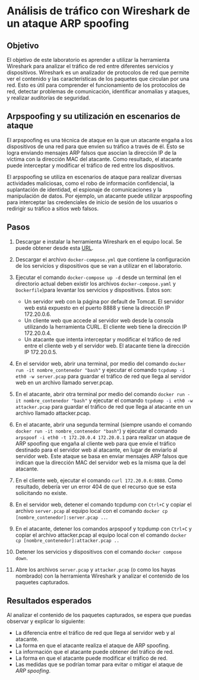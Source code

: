 # Análisis de tráfico con Wireshark de un ataque ARP spoofing

## Objetivo
El objetivo de este laboratorio es aprender a utilizar la herramienta Wireshark para analizar el tráfico de red entre diferentes servicios y dispositivos. Wireshark es un analizador de protocolos de red que permite ver el contenido y las características de los paquetes que circulan por una red. Esto es útil para comprender el funcionamiento de los protocolos de red, detectar problemas de comunicación, identificar anomalías y ataques, y realizar auditorías de seguridad.

## Arpspoofing y su utilización en escenarios de ataque

El arpspoofing es una técnica de ataque en la que un atacante engaña a los dispositivos de una red para que envíen su tráfico a través de él. Esto se logra enviando mensajes ARP falsos que asocian la dirección IP de la víctima con la dirección MAC del atacante. Como resultado, el atacante puede interceptar y modificar el tráfico de red entre los dispositivos.

El arpspoofing se utiliza en escenarios de ataque para realizar diversas actividades maliciosas, como el robo de información confidencial, la suplantación de identidad, el espionaje de comunicaciones y la manipulación de datos. Por ejemplo, un atacante puede utilizar arpspoofing para interceptar las credenciales de inicio de sesión de los usuarios o redirigir su tráfico a sitios web falsos.


## Pasos
1. Descargar e instalar la herramienta Wireshark en el equipo local. Se puede obtener desde esta [URL](https://www.docker.com/products/docker-desktop/).
2. Descargar el archivo `docker-compose.yml` que contiene la configuración de los servicios y dispositivos que se van a utilizar en el laboratorio. 
3. Ejecutar el comando `docker-compose up -d` desde un terminal (en el directorio actual deben existir los archivos `docker-compose.yaml` y `Dockerfile`)para levantar los servicios y dispositivos. Estos son:
   - Un servidor web con la página por default de Tomcat. El servidor web está expuesto en el puerto 8888 y tiene la dirección IP 172.20.0.6.
   - Un cliente web que accede al servidor web desde la consola utilizando la herramienta CURL. El cliente web tiene la dirección IP 172.20.0.4.
   - Un atacante que intenta interceptar y modificar el tráfico de red entre el cliente web y el servidor web. El atacante tiene la dirección IP 172.20.0.5.


4.  En el servidor web, abrir una terminal, por medio del comando `docker run -it nombre_contenedor "bash"` y ejecutar el comando `tcpdump -i eth0 -w server.pcap` para guardar el tráfico de red que llega al servidor web en un archivo llamado server.pcap.
5.  En el atacante, abrir otra terminal por medio del comando `docker run -it nombre_contenedor "bash"` y ejecutar el comando `tcpdump -i eth0 -w attacker.pcap` para guardar el tráfico de red que llega al atacante en un archivo llamado attacker.pcap.
6.  En el atacante, abrir una segunda terminal (siempre usando el comando `docker run -it nombre_contenedor "bash"`) y ejecutar el comando `arpspoof -i eth0 -t 172.20.0.4 172.20.0.1` para realizar un ataque de ARP spoofing que engaña al cliente web para que envíe el tráfico destinado para el servidor web al atacante, en lugar de enviarlo al servidor web. Este ataque se basa en enviar mensajes ARP falsos que indican que la dirección MAC del servidor web es la misma que la del atacante.
7.  En el cliente web, ejecutar el comando `curl 172.20.0.6:8888`. Como resultado, debería ver un error 404 de que el recurso que se esta solicitando no existe. 
8.  En el servidor web, detener el comando tcpdump con `Ctrl+C` y copiar el archivo `server.pcap` al equipo local con el comando `docker cp [nombre_contenedor]:server.pcap ..`.
9.  En el atacante, detener los comandos arpspoof y tcpdump con `Ctrl+C` y copiar el archivo attacker.pcap al equipo local con el comando `docker cp [nombre_contenedor]:attacker.pcap ..`
10. Detener los servicios y dispositivos con el comando `docker compose down`.
11. Abre los archivos `server.pcap` y `attacker.pcap` (o como los hayas nombrado) con la herramienta Wireshark y analizar el contenido de los paquetes capturados.

## Resultados esperados
Al analizar el contenido de los paquetes capturados, se espera que puedas observar y explicar lo siguiente:

- La diferencia entre el tráfico de red que llega al servidor web y al atacante. 
- La forma en que el atacante realiza el ataque de ARP spoofing. 
- La información que el atacante puede obtener del tráfico de red. 
- La forma en que el atacante puede modificar el tráfico de red. 
- Las medidas que se podrían tomar para evitar o mitigar el ataque de *ARP spoofing*. 
